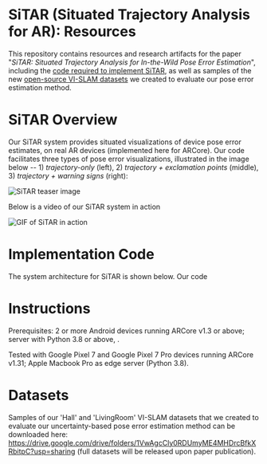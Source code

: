 # SiTAR (Situated Trajectory Analysis for AR): Resources
This repository contains resources and research artifacts for the paper "_SiTAR: Situated Trajectory Analysis for In-the-Wild Pose Error Estimation_", including the [code required to implement SiTAR](#datasets), as well as samples of the new [open-source VI-SLAM datasets](#datasets) we created to evaluate our pose error estimation method.

# SiTAR Overview
Our SiTAR system provides situated visualizations of device pose error estimates, on real AR devices (implemented here for ARCore). Our code facilitates three types of pose error visualizations, illustrated in the image below -- 1) _trajectory-only_ (left), 2) _trajectory + exclamation points_ (middle), 3) _trajectory + warning signs_ (right):

![SiTAR teaser image](https://github.com/SiTARSys/SiTAR/blob/main/SiTARTeaser.png?raw=true)

Below is a video of our SiTAR system in action 

![GIF of SiTAR in action](https://github.com/SiTARSys/SiTAR/blob/main/SiTAR.gif?raw=true)

# Implementation Code

The system architecture for SiTAR is shown below. Our code

# Instructions

Prerequisites: 2 or more Android devices running ARCore v1.3 or above; server with Python 3.8 or above, .

Tested with Google Pixel 7 and Google Pixel 7 Pro devices running ARCore v1.31; Apple Macbook Pro as edge server (Python 3.8). 

# Datasets

Samples of our 'Hall' and 'LivingRoom' VI-SLAM datasets that we created to evaluate our uncertainty-based pose error estimation method can be downloaded here: https://drive.google.com/drive/folders/1VwAgcCly0RDUmyME4MHDrcBfkXRbitpC?usp=sharing (full datasets will be released upon paper publication).
